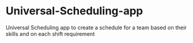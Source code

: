 # Universal-Scheduling-app

Universal Scheduling app to create a schedule for a team based on their skills and on each shift requirement
